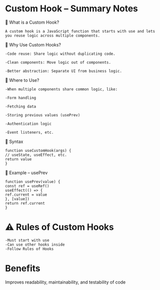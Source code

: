 # Custom Hook – Summary Notes

🔹 What is a Custom Hook?

```
A custom hook is a JavaScript function that starts with use and lets you reuse logic across multiple components.
```

🔹 Why Use Custom Hooks?

```
-Code reuse: Share logic without duplicating code.

-Clean components: Move logic out of components.

-Better abstraction: Separate UI from business logic.
```

🔹 Where to Use?

```
-When multiple components share common logic, like:

-Form handling

-Fetching data

-Storing previous values (usePrev)

-Authentication logic

-Event listeners, etc.
```

🔹 Syntax

```
function useCustomHook(args) {
// useState, useEffect, etc.
return value
}
```

🔹 Example – usePrev

```
function usePrev(value) {
const ref = useRef()
useEffect(() => {
ref.current = value
}, [value])
return ref.current
}
```

# ⚠️ Rules of Custom Hooks

```
-Must start with use
-Can use other hooks inside
-Follow Rules of Hooks
```

# Benefits

Improves readability, maintainability, and testability of code
